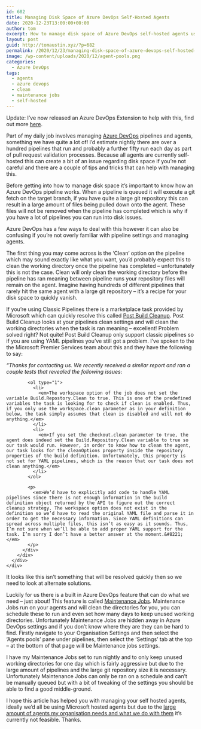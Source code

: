 ```yaml
---
id: 682
title: Managing Disk Space of Azure DevOps Self-Hosted Agents
date: 2020-12-23T13:00:00+00:00
author: tom
excerpt: How to manage disk space of Azure DevOps self-hosted agents using pipeline tasks and maintenance jobs.
layout: post
guid: http://tomaustin.xyz/?p=682
permalink: /2020/12/23/managing-disk-space-of-azure-devops-self-hosted-agents/
image: /wp-content/uploads/2020/12/agent-pools.png
categories:
  - Azure DevOps
tags:
  - agents
  - azure devops
  - clean
  - maintenance jobs
  - self-hosted
---
```

Update: I&#8217;ve now released an Azure DevOps Extension to help with this, find out more [here](https://tomaustin.xyz/2021/03/14/clean-sources-directory-an-azure-devops-pipeline-extension-task/).

Part of my daily job involves managing [Azure DevOps](https://azure.microsoft.com/en-gb/services/devops/) pipelines and agents, something we have quite a lot of! I&#8217;d estimate nightly there are over a hundred pipelines that run and probably a further fifty run each day as part of pull request validation processes. Because all agents are currently self-hosted this can create a bit of an issue regarding disk space if you&#8217;re not careful and there are a couple of tips and tricks that can help with managing this.

Before getting into how to manage disk space it&#8217;s important to know how an Azure DevOps pipeline works. When a pipeline is queued it will execute a git fetch on the target branch, if you have quite a large git repository this can result in a large amount of files being pulled down onto the agent. These files will not be removed when the pipeline has completed which is why if you have a lot of pipelines you can run into disk issues.

Azure DevOps has a few ways to deal with this however it can also be confusing if you&#8217;re not overly familiar with pipeline settings and managing agents. 

The first thing you may come across is the &#8216;Clean&#8217; option on the pipeline which may sound exactly like what you want, you&#8217;d probably expect this to clean the working directory once the pipeline has completed &#8211; unfortunately this is not the case. Clean will only clean the working directory before the pipeline has ran meaning between pipeline runs your repository files will remain on the agent. Imagine having hundreds of different pipelines that rarely hit the same agent with a large git repository &#8211; it&#8217;s a recipe for your disk space to quickly vanish. 

If you&#8217;re using Classic Pipelines there is a marketplace task provided by Microsoft which can quickly resolve this called [Post Build Cleanup](https://marketplace.visualstudio.com/items?itemName=mspremier.PostBuildCleanup&targetId=8eefb3ec-c76a-4d9b-9ea7-f9cb7662c2e9). Post Build Cleanup looks at your pipelines clean settings and will clean the working directories when the task is ran meaning &#8211; excellent! Problem solved right? Not quite! Post Build Cleanup only support classic pipelines so if you are using YAML pipelines you&#8217;ve still got a problem. I&#8217;ve spoken to the the Microsoft Premier Services team about this and they have the following to say:

<div class="wp-block-group">
  <div class="wp-block-group__inner-container">
    <div class="wp-block-group">
      <div class="wp-block-group__inner-container">
        <div class="wp-block-group">
          <div class="wp-block-group__inner-container">
            <p>
              <em>&#8220;Thanks for contacting us. We recently received a similar report and ran a couple tests that revealed the following issues:</em>
            </p>
            
            <ol type="1">
              <li>
                <em>The workspace option of the job does not set the variable Build.Repostory.Clean to true. This is one of the predefined variables the task is looking for to check if clean is enabled. Thus, if you only use the workspace.clean parameter as in your definition below, the task simply assumes that clean is disabled and will not do anything.</em>
              </li>
              <li>
                <em>If you set the checkout.clean parameter to true, the agent does indeed set the Build.Repository.Clean variable to true so our task would run. However, in order to know how to clean the agent, our task looks for the cleanOptions property inside the repository properties of the build definition. Unfortunately, this property is not set for YAML pipelines, which is the reason that our task does not clean anything.</em>
              </li>
            </ol>
            
            <p>
              <em>We’d have to explicitly add code to handle YAML pipelines since there is not enough information in the build definition object returned by the API to figure out the correct cleanup strategy. The workspace option does not exist in the definition so we’d have to read the original YAML file and parse it in order to get the necessary information. Since YAML definitions can spread across multiple files, this isn’t as easy as it sounds. Thus, I’m not sure when we’ll be able to add proper YAML support for the task. I’m sorry I don’t have a better answer at the moment.&#8221;</em>
            </p>
          </div>
        </div>
      </div>
    </div>
  </div>
</div>

It looks like this isn&#8217;t something that will be resolved quickly then so we need to look at alternate solutions.

Luckily for us there is a built in Azure DevOps feature that can do what we need &#8211; just about! This feature is called [Maintenance Jobs](https://docs.microsoft.com/en-us/azure/devops/pipelines/agents/pools-queues?view=azure-devops&tabs=yaml%2Cbrowser). Maintenance Jobs run on your agents and will clean the directories for you, you can schedule these to run and even set how many days to keep unused working directories. Unfortunately Maintenance Jobs are hidden away in Azure DevOps settings and if you don&#8217;t know where they are they can be hard to find. Firstly navigate to your Organisation Settings and then select the &#8216;Agents pools&#8217; pane under pipelines, then select the &#8216;Settings&#8217; tab at the top &#8211; at the bottom of that page will be Maintenance jobs settings. 

I have my Maintenance Jobs set to run nightly and to only keep unused working directories for one day which is fairly aggressive but due to the large amount of pipelines and the large git repository size it is necessary. Unfortunately Maintenance Jobs can only be ran on a schedule and can&#8217;t be manually queued but with a bit of tweaking of the settings you should be able to find a good middle-ground.

I hope this article has helped you with managing your self hosted agents, ideally we&#8217;d all be using Microsoft hosted agents but due to the [large amount of agents my organisation needs and what we do with them](https://tomaustin.xyz/presentations/) it&#8217;s currently not feasible. Thanks.
